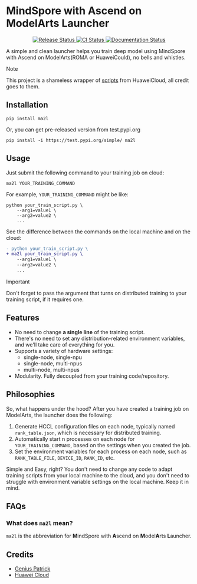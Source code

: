 # MindSpore with Ascend on ModelArts Launcher


<p align="center">
<a href="https://pypi.python.org/pypi/ma2l">
    <img src="https://img.shields.io/pypi/v/ma2l.svg"
        alt = "Release Status">
</a>

<a href="https://github.com/geniuspatrick/ma2l/actions/workflows/dev.yml">
    <img src="https://github.com/geniuspatrick/ma2l/actions/workflows/dev.yml/badge.svg" alt="CI Status">
</a>

<a href="https://geniuspatrick.github.io/ma2l/">
    <img src="https://img.shields.io/website/https/geniuspatrick.github.io/ma2l/index.html.svg?label=docs&down_message=unavailable&up_message=available" alt="Documentation Status">
</a>

</p>


A simple and clean launcher helps you train deep model
using MindSpore with Ascend on ModelArts(ROMA or HuaweiCould),
no bells and whistles.

> [!NOTE]
> This project is a shameless wrapper of [scripts](https://support.huaweicloud.com/bestpractice-modelarts/develop-modelarts-0120.html) from HuaweiCloud, all credit goes to them.

## Installation

```shell
pip install ma2l
```

Or, you can get pre-released version from test.pypi.org

```shell
pip install -i https://test.pypi.org/simple/ ma2l
```

## Usage

Just submit the following command to your training job on cloud:

```shell
ma2l YOUR_TRAINING_COMMAND
```

For example, `YOUR_TRAINING_COMMAND` might be like:

```shell
python your_train_script.py \
    --arg1=value1 \
    --arg2=value2 \
    ...
```

See the difference between the commands on the local machine and on the cloud:

```diff
- python your_train_script.py \
+ ma2l your_train_script.py \
    --arg1=value1 \
    --arg2=value2 \
    ...
```

> [!IMPORTANT]
> Don't forget to pass the argument that turns on distributed training to your training script, if it requires one.

## Features

- No need to change **a single line** of the training script.
- There's no need to set any distribution-related environment variables, and we'll take care of everything for you.
- Supports a variety of hardware settings:
  - single-node, single-npu
  - single-node, multi-npus
  - multi-node, multi-npus
- Modularity. Fully decoupled from your training code/repository.

## Philosophies

So, what happens under the hood?
After you have created a training job on ModelArts, the launcher does the following:

1. Generate HCCL configuration files on each node, typically named `rank_table.json`, which is necessary for distributed training.
2. Automatically start n processes on each node for `YOUR_TRAINING_COMMAND`, based on the settings when you created the job.
3. Set the environment variables for each process on each node, such as `RANK_TABLE_FILE`, `DEVICE_ID`, `RANK_ID`, etc.

Simple and Easy, right? You don't need to change any code to adapt training scripts from your local machine to the cloud,
and you don't need to struggle with environment variable settings on the local machine. Keep it in mind.

## FAQs

### What does `ma2l` mean?

`ma2l` is the abbreviation for **M**indSpore with **A**scend on **M**odel**A**rts **L**auncher.

## Credits

- [Genius Patrick](https://github.com/geniuspatrick)
- [Huawei Cloud](https://support.huaweicloud.com/bestpractice-modelarts/develop-modelarts-0118.html)

